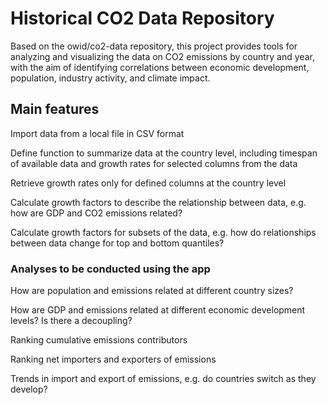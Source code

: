 # Historical CO2 Data Repository

Based on the owid/co2-data repository, this project provides tools for analyzing and visualizing the data on CO2 emissions by country and year, with the aim of identifying correlations between economic development, population, industry activity, and climate impact. 

## Main features
Import data from a local file in CSV format

Define function to summarize data at the country level, including timespan of available data and growth rates for selected columns from the data

Retrieve growth rates only for defined columns at the country level

Calculate growth factors to describe the relationship between data, e.g. how are GDP and CO2 emissions related?

Calculate growth factors for subsets of the data, e.g. how do relationships between data change for top and bottom quantiles?


### Analyses to be conducted using the app
How are population and emissions related at different country sizes?

How are GDP and emissions related at different economic development levels? Is there a decoupling? 

Ranking cumulative emissions contributors

Ranking net importers and exporters of emissions

Trends in import and export of emissions, e.g. do countries switch as they develop?
